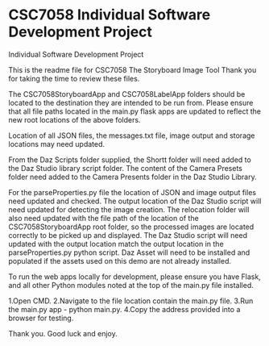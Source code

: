 # CSC7058 Individual Software Development Project
Individual Software Development Project

This is the readme file for CSC7058 The Storyboard Image Tool
Thank you for taking the time to review these files.

The CSC7058StoryboardApp and CSC7058LabelApp folders should be located to the destination they are intended to be run from.
Please ensure that all file paths located in the main.py flask apps are updated to reflect the new root locations of the above folders.

Location of all JSON files, the messages.txt file, image output and storage locations may need updated.

From the Daz Scripts folder supplied, the Shortt folder will need added to the Daz Studio library script folder.
The content of the Camera Presets folder need added to the Camera Presents folder in the Daz Studio Library.

For the parseProperties.py file the location of JSON and image output files need updated and checked.
The output location of the Daz Studio script will need updated for detecting the image creation. The relocation folder will also need updated with the file path of the location
of the CSC7058StoryboardApp root folder, so the processed images are located correctly to be picked up and displayed.
The Daz Studio script will need updated with the output location match the output location in the parseProperties.py python script.
Daz Asset will need to be installed and populated if the assets used on this demo are not already installed.

To run the web apps locally for development, please ensure you have Flask, and all other Python modules noted at the top of the main.py file installed.

1.Open CMD.
2.Navigate to the file location contain the main.py file.
3.Run the main.py app - python main.py.
4.Copy the address provided into a browser for testing.

Thank you. Good luck and enjoy.
           